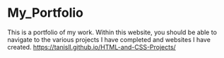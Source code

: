 # My_Portfolio
 This is a portfolio of my work. Within this website, you should be able to navigate to the various projects I have completed and websites I have created.
https://tanisll.github.io/HTML-and-CSS-Projects/
